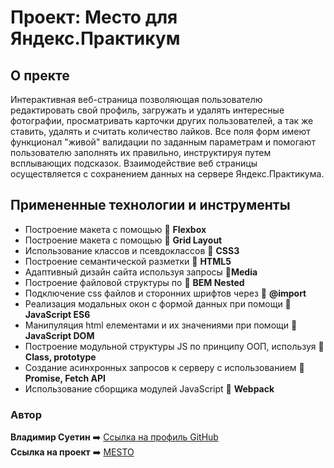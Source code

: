 # Проект: Место для Яндекс.Практикум

## О пректе
Интерактивная веб-страница позволяющая пользователю редактировать свой профиль, загружать и удалять  интересные фотографии, просматривать карточки других пользователей, а так же ставить, удалять и считать количество лайков. Все поля форм имеют функционал "живой" валидации по заданным параметрам и помогают пользователю заполнять их правильно, инструктируя путем всплывающих подсказок. Взаимодействие веб страницы осуществляется с сохранением данных на сервере Яндекс.Практикума.

## Примененные технологии и инструменты
* Построение макета с помощью :small_blue_diamond: **Flexbox**
* Построение макета с помощью :small_blue_diamond: **Grid Layout**
* Использование классов и псевдоклассов :small_blue_diamond: **CSS3**
* Построение семантической разметки :small_blue_diamond: **HTML5**
* Адаптивный дизайн сайта используя запросы  :small_blue_diamond:**Media**
* Построение файловой структуры по :small_blue_diamond: **BEM Nested**
* Подключение css файлов и сторонних шрифтов через :small_blue_diamond: **@import**
* Реализация модальных окон с формой данных при помощи :small_blue_diamond: **JavaScript ES6**
* Манипуляция html елементами и их значениями при помощи :small_blue_diamond: **JavaScript DOM**
* Построение модульной структуры JS по принципу ООП, используя :small_blue_diamond: **Class, prototype**
* Создание асинхронных запросов к серверу с использованием :small_blue_diamond: **Promise, Fetch API**
* Использование сборщика модулей JavaScript :small_blue_diamond: **Webpack**


### Автор
**Владимир Суетин** :arrow_right: [Ссылка на профиль GitHub](https://github.com/suetin-vladimir)  
**Ссылка на проект** :arrow_right: [MESTO](https://suetin-vladimir.github.io/mesto/)